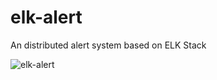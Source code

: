 # elk-alert
An distributed alert system based on ELK Stack

![elk-alert][1]


[1]: http://static.zybuluo.com/yongdagan/7rwk9mnyjewzlazf4her2m4z/elk-alert.png
